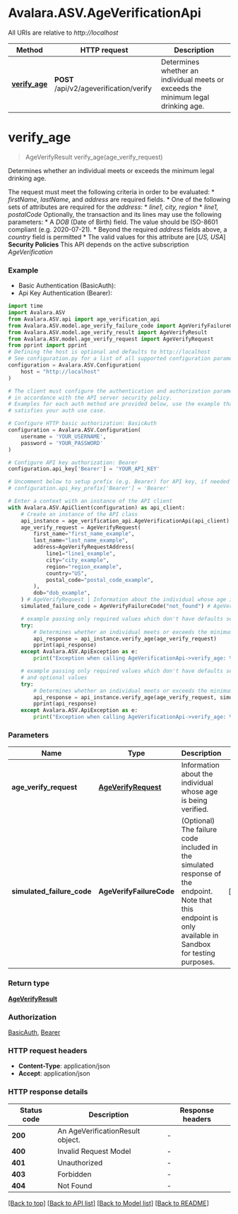 # Avalara.ASV.AgeVerificationApi

All URIs are relative to *http://localhost*

Method | HTTP request | Description
------------- | ------------- | -------------
[**verify_age**](AgeVerificationApi.md#verify_age) | **POST** /api/v2/ageverification/verify | Determines whether an individual meets or exceeds the minimum legal drinking age.


# **verify_age**
> AgeVerifyResult verify_age(age_verify_request)

Determines whether an individual meets or exceeds the minimum legal drinking age.

The request must meet the following criteria in order to be evaluated: * *firstName*, *lastName*, and *address* are required fields. * One of the following sets of attributes are required for the *address*:   * *line1, city, region*   * *line1, postalCode*  Optionally, the transaction and its lines may use the following parameters: * A *DOB* (Date of Birth) field. The value should be ISO-8601 compliant (e.g. 2020-07-21). * Beyond the required *address* fields above, a *country* field is permitted   * The valid values for this attribute are [*US, USA*]  **Security Policies** This API depends on the active subscription *AgeVerification*

### Example

* Basic Authentication (BasicAuth):
* Api Key Authentication (Bearer):

```python
import time
import Avalara.ASV
from Avalara.ASV.api import age_verification_api
from Avalara.ASV.model.age_verify_failure_code import AgeVerifyFailureCode
from Avalara.ASV.model.age_verify_result import AgeVerifyResult
from Avalara.ASV.model.age_verify_request import AgeVerifyRequest
from pprint import pprint
# Defining the host is optional and defaults to http://localhost
# See configuration.py for a list of all supported configuration parameters.
configuration = Avalara.ASV.Configuration(
    host = "http://localhost"
)

# The client must configure the authentication and authorization parameters
# in accordance with the API server security policy.
# Examples for each auth method are provided below, use the example that
# satisfies your auth use case.

# Configure HTTP basic authorization: BasicAuth
configuration = Avalara.ASV.Configuration(
    username = 'YOUR_USERNAME',
    password = 'YOUR_PASSWORD'
)

# Configure API key authorization: Bearer
configuration.api_key['Bearer'] = 'YOUR_API_KEY'

# Uncomment below to setup prefix (e.g. Bearer) for API key, if needed
# configuration.api_key_prefix['Bearer'] = 'Bearer'

# Enter a context with an instance of the API client
with Avalara.ASV.ApiClient(configuration) as api_client:
    # Create an instance of the API class
    api_instance = age_verification_api.AgeVerificationApi(api_client)
    age_verify_request = AgeVerifyRequest(
        first_name="first_name_example",
        last_name="last_name_example",
        address=AgeVerifyRequestAddress(
            line1="line1_example",
            city="city_example",
            region="region_example",
            country="US",
            postal_code="postal_code_example",
        ),
        dob="dob_example",
    ) # AgeVerifyRequest | Information about the individual whose age is being verified.
    simulated_failure_code = AgeVerifyFailureCode("not_found") # AgeVerifyFailureCode | (Optional) The failure code included in the simulated response of the endpoint. Note that this endpoint is only available in Sandbox for testing purposes. (optional)

    # example passing only required values which don't have defaults set
    try:
        # Determines whether an individual meets or exceeds the minimum legal drinking age.
        api_response = api_instance.verify_age(age_verify_request)
        pprint(api_response)
    except Avalara.ASV.ApiException as e:
        print("Exception when calling AgeVerificationApi->verify_age: %s\n" % e)

    # example passing only required values which don't have defaults set
    # and optional values
    try:
        # Determines whether an individual meets or exceeds the minimum legal drinking age.
        api_response = api_instance.verify_age(age_verify_request, simulated_failure_code=simulated_failure_code)
        pprint(api_response)
    except Avalara.ASV.ApiException as e:
        print("Exception when calling AgeVerificationApi->verify_age: %s\n" % e)
```


### Parameters

Name | Type | Description  | Notes
------------- | ------------- | ------------- | -------------
 **age_verify_request** | [**AgeVerifyRequest**](AgeVerifyRequest.md)| Information about the individual whose age is being verified. |
 **simulated_failure_code** | **AgeVerifyFailureCode**| (Optional) The failure code included in the simulated response of the endpoint. Note that this endpoint is only available in Sandbox for testing purposes. | [optional]

### Return type

[**AgeVerifyResult**](AgeVerifyResult.md)

### Authorization

[BasicAuth](../README.md#BasicAuth), [Bearer](../README.md#Bearer)

### HTTP request headers

 - **Content-Type**: application/json
 - **Accept**: application/json


### HTTP response details

| Status code | Description | Response headers |
|-------------|-------------|------------------|
**200** | An AgeVerificationResult object. |  -  |
**400** | Invalid Request Model |  -  |
**401** | Unauthorized |  -  |
**403** | Forbidden |  -  |
**404** | Not Found |  -  |

[[Back to top]](#) [[Back to API list]](../README.md#documentation-for-api-endpoints) [[Back to Model list]](../README.md#documentation-for-models) [[Back to README]](../README.md)

